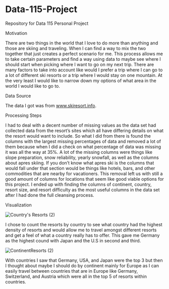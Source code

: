 # Data-115-Project

Repository for Data 115 Personal Project

Motivation

There are two things in the world that I love to do more than anything and those are skiing and traveling. When I can find a way to mix the two together that just creates a perfect scenario for me. This process allows me to take certain parameters and find a way using data to maybe see where I should start when picking where I want to go on my next trip. There are many factors to take into account like would I prefer a trip where I can go to a lot of different ski resorts or a trip where I would stay on one mountain. At the very least I would like to narrow down my options of what area in the world I would like to go to.

Data Source

The data I got was from www.skiresort.info.

Processing Steps

I had to deal with a decent number of missing values as the data set had collected data from the resort’s sites which all have differing details on what the resort would want to include. So what I did from there is found the columns with the largest missing percentages of data and removed a lot of them because when I did a check on what percentage of data was missing it was all the way at 35%. A lot of the missing columns were things like slope preparation, snow reliability, yearly snowfall, as well as the columns about apres skiing. If you don’t know what apres ski is the columns that would fall under that section would be things like hotels, bars, and other commodities that are nearby for vacationers. This removal left us with still a good amount of columns for locations that seem like good viable options for this project. I ended up with finding the columns of continent, country, resort size, and resort difficulty as the most useful columns in the data set after I had done the full cleansing process.

Visualization

![Country's Resorts (2)](https://user-images.githubusercontent.com/78052697/115977716-6b77ee80-a52f-11eb-845d-66279f02af6c.png)

I chose to count the resorts by country to see what country had the highest density of resorts and would allow me to travel amongst different resorts and get a feel of what a country really has to offer. This gave me Germany as the highest cound with Japan and the U.S in second and third.

![ContinentResorts (2)](https://user-images.githubusercontent.com/78052697/115977938-2d7bca00-a531-11eb-8f7a-50c52bf83be1.png)

With countries I saw that Germany, USA, and Japan were the top 3 but then I thought about maybe I should do by continent mainly for Europe as I can easily travel between countries that are in Europe like Germany, Switzerland, and Austria which were all in the top 5 of resorts within countries.
